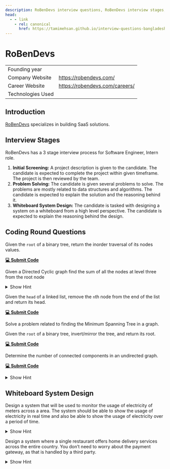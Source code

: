 ```yaml
---
description: RoBenDevs interview questions, RoBenDevs interview stages, RoBenDevs interview details, RoBenDevs interview question and answers
head:
  - - link
    - rel: canonical
      href: https://tamimehsan.github.io/interview-questions-bangladesh/companies/robendevs
---
```

# RoBenDevs

|  |  |
| :-| :- |
| Founding year | |
| Company Website | https://robendevs.com/ |
| Career Website | https://robendevs.com/careers/ |
| Technologies Used|  |

## Introduction
[RoBenDevs](https://robendevs.com//) specializes in building SaaS solutions. 
## Interview Stages
RoBenDevs has a 3 stage interview process for Software Engineer, Intern role.
1. **Initial Screening:** A project description is given to the candidate. The candidate is expected to complete the project within given timeframe. The project is then reviewed by the team.
2. **Problem Solving:** The candidate is given several problems to solve. The problems are mostly related to data structures and algorithms. The candidate is expected to explain the solution and the reasoning behind it.
3. **Whiteboard System Design:** The candidate is tasked with designing a system on a whiteboard from a high level perspective. The candidate is expected to explain the reasoning behind the design.

## Coding Round Questions

<article>

Given the `root` of a binary tree, return the inorder traversal of its nodes values.

[**💻 Submit Code**](https://leetcode.com/problems/binary-tree-inorder-traversal/description/)
</article>

<article>

Given a Directed Cyclic graph find the sum of all the nodes at level three from the root node
<details><summary>Show Hint</summary>

To solve this problem we can use a BFS traversal of the graph. We can keep track of the level of each node and when we reach the third level we can sum all the nodes at that level.
</details>
</article>

<article>

Given the `head` of a linked list, remove the `n`th node from the end of the list and return its head.

[**💻 Submit Code**](https://leetcode.com/problems/remove-nth-node-from-end-of-list/description/)
</article>

<article>

Solve a problem related to finding the Minimum Spanning Tree in a graph.
</article>

<article>

Given the `root` of a binary tree, invert/mirror the tree, and return its root.

[**💻 Submit Code**](https://leetcode.com/problems/invert-binary-tree/description/)
</article>

<article>

Determine the number of connected components in an undirected graph.

[**💻 Submit Code**](https://leetcode.com/problems/number-of-connected-components-in-an-undirected-graph/)
<details><summary>Show Hint</summary>  
Use DFS to identify and count the connected components.  
</details>
</article>

## Whiteboard System Design

<article>

Design a system that will be used to monitor the usage of electricity of meters across a area. The system should be able to show the usage of electricity in real time and also be able to show the usage of electricity over a period of time.
<details><summary>Show Hint</summary>

Answer varies from person to person. The interviewers are looking for a high level design of the system and are interested in the reasoning behind the design.
</details>
</article>

<article>

Design a system where a single restaurant offers home delivery services across the entire country. You don’t need to worry about the payment gateway, as that is handled by a third party.

<details><summary>Show Hint</summary>
Focus on key system design concepts such as load balancing, scaling, API gateway, caching, and token refresh. The interviewer is mainly interested in how you approach solving real-world problems and all of above. Database design is mostly important here. 
</details>
</article>
